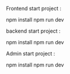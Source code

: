 Frontend start project : 

npm install 
npm run dev


backend start project :

npm install
npm run dev

Admin start project :

npm install
npm run dev



